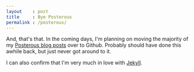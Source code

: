 ```yaml
---
layout    : post
title     : Bye Posterous
permalink : /posterous/
---
```


And, that's that. In the coming days, I'm planning on moving the majority of my
[Posterous blog posts](http://zachwill.posterous.com) over to Github. Probably
should have done this awhile back, but just never got around to it.

I can also confirm that I'm very much in love with [Jekyll](http://jekyllrb.com/).
